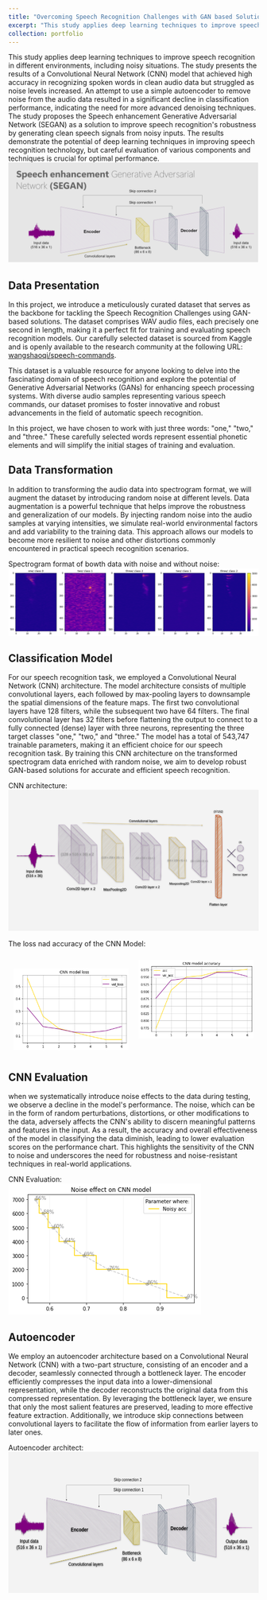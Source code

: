 ```yaml
---
title: "Overcoming Speech Recognition Challenges with GAN based Solutions"
excerpt: "This study applies deep learning techniques to improve speech recognition in different environments, including noisy situations. The study presents the results of a Convolutional Neural Network (CNN) model that achieved high accuracy in recognizing spoken words in clean audio data but struggled as noise levels increased. <br/><img src='/images/GAN.png'>"
collection: portfolio
---
```


This study applies deep learning techniques to improve speech recognition in different environments, including noisy situations. The study presents the results of a Convolutional Neural Network (CNN) model that achieved high accuracy in recognizing spoken words in clean audio data but struggled as noise levels increased. An attempt to use a simple autoencoder to remove noise from the audio data resulted in a significant decline in classification performance, indicating the need for more advanced denoising techniques. The study proposes the Speech enhancement Generative Adversarial Network (SEGAN) as a solution to improve speech recognition's robustness by generating clean speech signals from noisy inputs. The results demonstrate the potential of deep learning techniques in improving speech recognition technology, but careful evaluation of various components and techniques is crucial for optimal performance.<br/><img src='/images/GAN.png'>

<h2>Data Presentation</h2>

In this project, we introduce a meticulously curated dataset that serves as the backbone for tackling the Speech Recognition Challenges using GAN-based solutions. The dataset comprises WAV audio files, each precisely one second in length, making it a perfect fit for training and evaluating speech recognition models. Our carefully selected dataset is sourced from Kaggle and is openly available to the research community at the following URL: <a href="https://www.kaggle.com/datasets/wangshaoqi/speech-commands">wangshaoqi/speech-commands</a>. 

This dataset is a valuable resource for anyone looking to delve into the fascinating domain of speech recognition and explore the potential of Generative Adversarial Networks (GANs) for enhancing speech processing systems. With diverse audio samples representing various speech commands, our dataset promises to foster innovative and robust advancements in the field of automatic speech recognition.

In this project, we have chosen to work with just three words: "one," "two," and "three." These carefully selected words represent essential phonetic elements and will simplify the initial stages of training and evaluation.

<h2>Data Transformation</h2>

In addition to transforming the audio data into spectrogram format, we will augment the dataset by introducing random noise at different levels. Data augmentation is a powerful technique that helps improve the robustness and generalization of our models. By injecting random noise into the audio samples at varying intensities, we simulate real-world environmental factors and add variability to the training data. This approach allows our models to become more resilient to noise and other distortions commonly encountered in practical speech recognition scenarios. 

Spectrogram format of bowth data with noise and without noise:
<br/><img src='/images/data_noise_without_noise.png'>

<h2>Classification Model</h2>

For our speech recognition task, we employed a Convolutional Neural Network (CNN) architecture. The model architecture consists of multiple convolutional layers, each followed by max-pooling layers to downsample the spatial dimensions of the feature maps. The first two convolutional layers have 128 filters, while the subsequent two have 64 filters. The final convolutional layer has 32 filters before flattening the output to connect to a fully connected (dense) layer with three neurons, representing the three target classes "one," "two," and "three." The model has a total of 543,747 trainable parameters, making it an efficient choice for our speech recognition task. By training this CNN architecture on the transformed spectrogram data enriched with random noise, we aim to develop robust GAN-based solutions for accurate and efficient speech recognition.

CNN architecture:
<br/><img src='/images/cnn_architect.png'>

The loss nad accuracy of the CNN Model:
<div style="display: flex;">
  <div style="width: 50%; height: auto; margin: 10px;"><br/><img src='/images/loss_cnn_SEGAN.png'></div>
  <div style="width: 50%; height: auto; margin: 10px;"><img src='/images/accur_cnn_SEGAN.png'>
</div>
</div>

<h2>CNN Evaluation</h2>
when we systematically introduce noise effects to the data during testing, we observe a decline in the model's performance. The noise, which can be in the form of random perturbations, distortions, or other modifications to the data, adversely affects the CNN's ability to discern meaningful patterns and features in the input. As a result, the accuracy and overall effectiveness of the model in classifying the data diminish, leading to lower evaluation scores on the performance chart. This highlights the sensitivity of the CNN to noise and underscores the need for robustness and noise-resistant techniques in real-world applications.

CNN Evaluation:
<br/><img src='/images/model evaluation.png'>

<h2>Autoencoder</h2>


We employ an autoencoder architecture based on a Convolutional Neural Network (CNN) with a two-part structure, consisting of an encoder and a decoder, seamlessly connected through a bottleneck layer. The encoder efficiently compresses the input data into a lower-dimensional representation, while the decoder reconstructs the original data from this compressed representation. By leveraging the bottleneck layer, we ensure that only the most salient features are preserved, leading to more effective feature extraction. Additionally, we introduce skip connections between convolutional layers to facilitate the flow of information from earlier layers to later ones. 

Autoencoder architect:
<br/><img src='/images/Autoencoder.png'>
